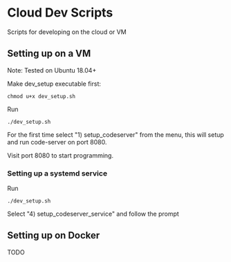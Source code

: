 # Cloud Dev Scripts
Scripts for developing on the cloud or VM

## Setting up on a VM
Note: Tested on Ubuntu 18.04+

Make dev_setup executable first:
```
chmod u+x dev_setup.sh
```

Run
```
./dev_setup.sh
```

For the first time select "1) setup_codeserver" from the menu, this will setup and run code-server on port 8080. 

Visit port 8080 to start programming.

### Setting up a systemd service

Run
```
./dev_setup.sh
```

Select "4) setup_codeserver_service" and follow the prompt

## Setting up on Docker

TODO
